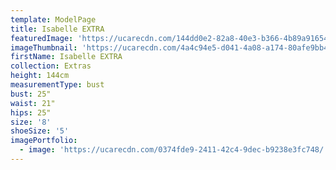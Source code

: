 ```yaml
---
template: ModelPage
title: Isabelle EXTRA
featuredImage: 'https://ucarecdn.com/144dd0e2-82a8-40e3-b366-4b89a916543f/'
imageThumbnail: 'https://ucarecdn.com/4a4c94e5-d041-4a08-a174-80afe9bb4325/'
firstName: Isabelle EXTRA
collection: Extras
height: 144cm
measurementType: bust
bust: 25"
waist: 21"
hips: 25"
size: '8'
shoeSize: '5'
imagePortfolio:
  - image: 'https://ucarecdn.com/0374fde9-2411-42c4-9dec-b9238e3fc748/'
---
```


